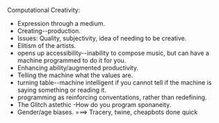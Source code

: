 Computational Creativity:

- Expression through a medium. 
- Creating--production. 
- Issues: Quality, subjectivity, idea of needing to be creative.
- Elitism of the artists.
- opens up accessibility--inability to compose music, but can have a machine programmed to do it for you.
- Enhancing ability/augmented productivity.
- Telling the machine what the values are.
- turning table--machine intelligent if you cannot tell if the machine is saying something or reading it.
- programming as reinforcing conventations, rather than redefining.
- The Glitch astethic
-How do you program sponaneity. 
- Gender/age biases. 
===> Tracery, twine, cheapbots done quick